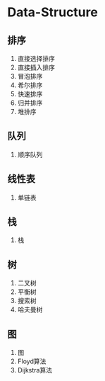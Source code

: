 # Data-Structure

## 排序
1. 直接选择排序
2. 直接插入排序
3. 冒泡排序
4. 希尔排序
5. 快速排序
6. 归并排序
7. 堆排序

## 队列
1. 顺序队列

## 线性表
1. 单链表

## 栈
1. 栈

## 树
1. 二叉树
2. 平衡树
3. 搜索树
4. 哈夫曼树

## 图
1. 图
2. Floyd算法
3. Dijkstra算法
